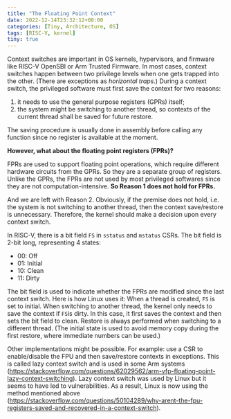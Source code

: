 ```yaml
---
title: "The Floating Point Context"
date: 2022-12-14T23:32:12+08:00
categories: [Tiny, Architecture, OS]
tags: [RISC-V, kernel]
tiny: true
---
```


Context switches are important in OS kernels, hypervisors, and firmware like RISC-V OpenSBI or Arm Trusted Firmware. In most cases, context switches happen between two privilege levels when one gets trapped into the other. (There are exceptions as *horizontal traps*.) During a context switch, the privileged software must first save the context for two reasons:

1. it needs to use the general purpose registers (GPRs) itself;
2. the system might be switching to another thread, so contexts of the current thread shall be saved for future restore.

The saving procedure is usually done in assembly before calling any function since no register is available at the moment.

**However, what about the floating point registers (FPRs)?**

FPRs are used to support floating point operations, which require different hardware circuits from the GPRs. So they are a separate group of registers. Unlike the GPRs, the FPRs are not used by most privileged softwares since they are not computation-intensive. **So Reason 1 does not hold for FPRs.**

And we are left with Reason 2. Obviously, if the premise does not hold, i.e. the system is not switching to another thread, then the context save/restore is unnecessary. Therefore, the kernel should make a decision upon every context switch.

In RISC-V, there is a bit field `FS` in `sstatus` and `mstatus` CSRs. The bit field is 2-bit long, representing 4 states:

- 00: Off
- 01: Initial
- 10: Clean
- 11: Dirty

The bit field is used to indicate whether the FPRs are modified since the last context switch. Here is how Linux uses it: When a thread is created, `FS` is set to initial. When switching to another thread, the kernel only needs to save the context if `FS`is dirty. In this case, it first saves the context and then sets the bit field to clean. Restore is always performed when switching to a different thread. (The initial state is used to avoid memory copy during the first restore, where immediate numbers can be used.)

Other implementations might be possible. For example: use a CSR to enable/disable the FPU and then save/restore contexts in exceptions. This is called lazy context switch and is used in some Arm systems (https://stackoverflow.com/questions/62029562/arm-vfp-floating-point-lazy-context-switching). Lazy context switch was used by Linux but it seems to have led to vulnerabilities. As a result, Linux is now using the method mentioned above (https://stackoverflow.com/questions/50104289/why-arent-the-fpu-registers-saved-and-recovered-in-a-context-switch).





